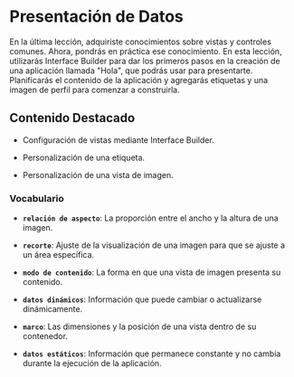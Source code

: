 # Presentación de Datos

En la última lección, adquiriste conocimientos sobre vistas y controles comunes. Ahora, pondrás en práctica ese conocimiento.
En esta lección, utilizarás Interface Builder para dar los primeros pasos en la creación de una aplicación llamada "Hola", que podrás usar para presentarte. Planificarás el contenido de la aplicación y agregarás etiquetas y una imagen de perfil para comenzar a construirla.

## Contenido Destacado

- Configuración de vistas mediante Interface Builder.

- Personalización de una etiqueta.

- Personalización de una vista de imagen.

### Vocabulario

- **`relación de aspecto`**: La proporción entre el ancho y la altura de una imagen.

- **`recorte`**: Ajuste de la visualización de una imagen para que se ajuste a un área específica.

- **`modo de contenido`**: La forma en que una vista de imagen presenta su contenido.

- **`datos dinámicos`**: Información que puede cambiar o actualizarse dinámicamente.

- **`marco`**: Las dimensiones y la posición de una vista dentro de su contenedor.

- **`datos estáticos`**: Información que permanece constante y no cambia durante la ejecución de la aplicación.

